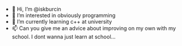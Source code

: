 - 👋 Hi, I’m @iskburcin
- 👀 I’m interested in obviously programming
- 🌱 I’m currently learning c++ at university
- 📫 Can you give me an advice about improving on my own with my school. I dont wanna just learn at school...

<!---
iskburcin/iskburcin is a ✨ special ✨ repository because its `README.md` (this file) appears on your GitHub profile.
You can click the Preview link to take a look at your changes.
--->
